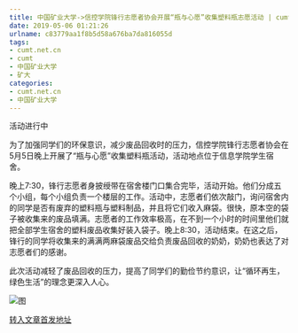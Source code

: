 ```yaml
---
title: 中国矿业大学->信控学院锋行志愿者协会开展“瓶与心愿”收集塑料瓶志愿活动 | cumt.net.cn
date: 2019-05-06 01:21:26
urlname: c83779aa1f8b5d58a676ba7da816055d
tags: 
- cumt.net.cn
- cumt
- 中国矿业大学
- 矿大
categories:
- cumt.net.cn
- 中国矿业大学
---
```


活动进行中

为了加强同学们的环保意识，减少废品回收时的压力，信控学院锋行志愿者协会在5月5日晚上开展了“瓶与心愿”收集塑料瓶活动，活动地点位于信息学院学生宿舍。

晚上7:30，锋行志愿者身披绶带在宿舍楼门口集合完毕，活动开始。他们分成五个小组，每个小组负责一个楼层的工作。活动中，志愿者们依次敲门，询问宿舍内的同学是否有废弃的塑料瓶与塑料制品，并且将它们收入麻袋。很快，原本空的袋子被收集来的废品填满。志愿者的工作效率极高，在不到一个小时的时间里他们就把全部学生宿舍的塑料废品收集好装入袋子。晚上8:30，活动结束。在这之后，锋行的同学将收集来的满满两麻袋废品交给负责废品回收的奶奶，奶奶也表达了对志愿者们的感谢。

此次活动减轻了废品回收的压力，提高了同学们的勤俭节约意识，让“循环再生，绿色生活”的理念更深入人心。

![图](http://xwzx.cumt.edu.cn/_upload/article/images/91/74/04fd4f0643299dd85ef3c3d35a41/0ad2f714-268f-4256-9402-373abc0d0e1f.png)

[转入文章首发地址](http://xwzx.cumt.edu.cn/fc/b4/c523a523444/page.htm)